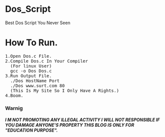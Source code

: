 # Dos_Script
Best Dos Script You Never Seen

<H1>How To Run.</H1>
<Pre>
1.Open Dos.c File.
2.Compile Dos.c In Your Compiler
  (For linux User)
  gcc -o Dos Dos.c
3.Run Output File.
  ./Dos HostName Port
  ./Dos www.surt.com 80
  (This Is My Site So I Only Have A Rights.)
4.Boom.
</pre>

<H3>Warnig</H3>
<H5>I M NOT PROMOTING ANY ILLEGAL ACTIVITY I WILL NOT RESPONSIBLE IF YOU DAMAGE ANYONE'S PROPERTY THIS BLOG IS ONLY FOR "EDUCATION PURPOSE".<H5>
